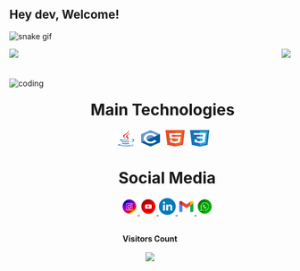 ## Hey dev, Welcome!

![snake gif](https://github.com/MyckaelAndrade/MyckaelAndrade/blob/output/github-contribution-grid-snake.svg)

<div>
  <img height="180em" src="https://github-readme-stats.vercel.app/api?username=MyckaelAndrade&show_icons=true&bg_color=00000000">
  <img align="right" height="180em" src="https://github-readme-stats.vercel.app/api/top-langs/?username=MyckaelAndrade&layout=compact&langs_count=12&theme=transparent">
</div>

<br>

<div align="center">
  <div style="displayf: inline_block"><br>
    <img align="left" height="250" alt="coding" src="Ao.gif">
    <h1 align="center"> Main Technologies </h1>
    <img align="center" height="30" width="40" alt="java" src="https://raw.githubusercontent.com/devicons/devicon/master/icons/java/java-original.svg">
    <img align="center" height="30" width="40" alt="C" src="https://raw.githubusercontent.com/devicons/devicon/master/icons/c/c-original.svg">
    <img align="center" height="30" width="40" alt="html" src="https://raw.githubusercontent.com/devicons/devicon/master/icons/html5/html5-original.svg">
    <img align="center" height="30" width="40" alt="css" src="https://raw.githubusercontent.com/devicons/devicon/master/icons/css3/css3-original.svg">
  </div>

  <h1 align="center"> Social Media </h1>
  <a href="https://www.instagram.com/myckaelandradex">
    <img width="30" src="instagram.svg">
  </a>
    <a href="https://www.youtube.com/channel/UCELoYfKebUxcUFQASm2UrrA">
    <img width="30" src="youtube.svg">
  </a>
    <a href="https://www.linkedin.com/in/myckael-andrade-7b8489211/">
    <img width="30" src="linkedin.svg">
  </a>
    <a href="mailto: myckael.and@gmail.com">
    <img width="30" src="gmail.svg">
  </a>
    <a href="(64)992771795">
    <img width="30" src="whatsapp.svg">
  </a>
</div>

<div align="center">
<br><p align="centre"><b>Visitors Count</b></p>  
<p align="center"><img align="center" src="https://profile-counter.glitch.me/{MyckaelAndrade}/count.svg" /></p> 
<br>
</div>
